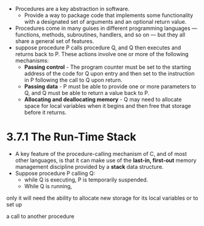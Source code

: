 * Procedures are a key abstraction in software.
	* Provide a way to package code that implements some functionality with a designated set of arguments and an optional return value.
* Procedures come in many guises in different programming languages — functions, methods, subroutines, handlers, and so on — but they all share a general set of features.
* suppose procedure P calls procedure Q, and Q then executes and returns back to P. These actions involve one or more of the following mechanisms:
	* **Passing control** - The program counter must be set to the starting address of the code for Q upon entry and then set to the instruction in P following the call to Q upon return.
	* **Passing data** - P must be able to provide one or more parameters to Q, and Q must be able to return a value back to P.
	* **Allocating and deallocating memory** - Q may need to allocate space for local variables when it begins and then free that storage before it returns.

# 3.7.1 The Run-Time Stack
* A key feature of the procedure-calling mechanism of C, and of most other languages, is that it can make use of the **last-in, first-out** memory management discipline provided by a **stack** data structure.
* Suppose procedure P calling Q:
	* while Q is executing, P is temporarily suspended.
	* While Q is running,

only it will need the ability to allocate new storage for its local variables or to set up

a call to another procedure